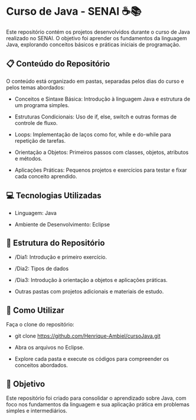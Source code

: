# Curso de Java - SENAI ☕📚

Este repositório contém os projetos desenvolvidos durante o curso de Java realizado no SENAI. O objetivo foi aprender os fundamentos da linguagem Java, explorando conceitos básicos e práticas iniciais de programação.

## 📋 Conteúdo do Repositório
O conteúdo está organizado em pastas, separadas pelos dias do curso e pelos temas abordados:

- Conceitos e Sintaxe Básica: Introdução à linguagem Java e estrutura de um programa simples.
  
- Estruturas Condicionais: Uso de if, else, switch e outras formas de controle de fluxo.
  
- Loops: Implementação de laços como for, while e do-while para repetição de tarefas.
  
- Orientação a Objetos: Primeiros passos com classes, objetos, atributos e métodos.
  
- Aplicações Práticas: Pequenos projetos e exercícios para testar e fixar cada conceito aprendido.

## 💻 Tecnologias Utilizadas

- Linguagem: Java

- Ambiente de Desenvolvimento: Eclipse

## 📁 Estrutura do Repositório

- /Dia1: Introdução e primeiro exercício.

- /Dia2: Tipos de dados

- /Dia3: Introdução à orientação a objetos e aplicações práticas.

- Outras pastas com projetos adicionais e materiais de estudo.

## 🚀 Como Utilizar

Faça o clone do repositório:

- git clone https://github.com/Henrique-Ambiel/cursoJava.git
  
- Abra os arquivos no Eclipse.
  
- Explore cada pasta e execute os códigos para compreender os conceitos abordados.

## 🎯 Objetivo

Este repositório foi criado para consolidar o aprendizado sobre Java, com foco nos fundamentos da linguagem e sua aplicação prática em problemas simples e intermediários.
